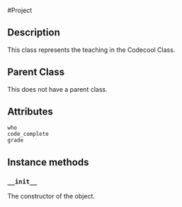 #Project

## Description

This class represents the teaching in the Codecool Class.

## Parent Class

This does not have a parent class.

## Attributes
    who
    code_complete
    grade
    
## Instance methods
### ```__init__```
The constructor of the object.

